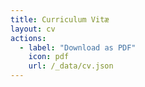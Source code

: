 ```yaml
---
title: Curriculum Vitæ
layout: cv
actions:
  - label: "Download as PDF"
    icon: pdf
    url: /_data/cv.json
---
```

